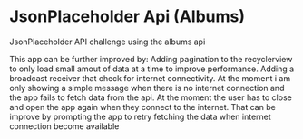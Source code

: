 # JsonPlaceholder Api (Albums)
JsonPlaceholder API challenge using the albums api

This app can be further improved by: 
Adding pagination to the recyclerview to only load small amout of data at a time to improve performance.
Adding a broadcast receiver that check for internet connectivity. At the moment i am only showing a simple message when there is no internet connection and the app fails to fetch data from the api.
At the moment the user has to close and open the app again when they connect to the internet. That can be improve by prompting the app to retry fetching the data when internet connection become available

